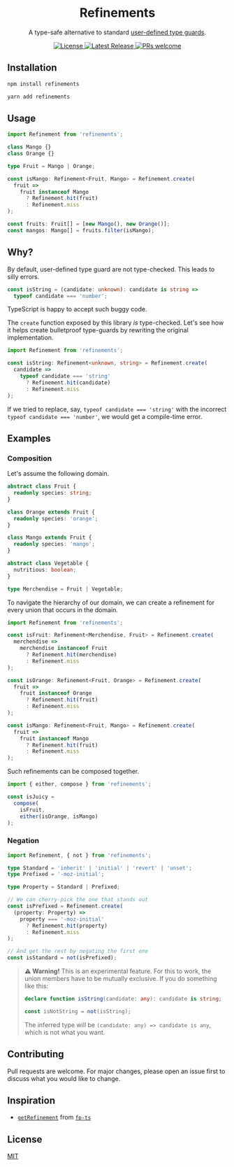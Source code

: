 <h1 align="center">Refinements</h1>

<p align="center">A type-safe alternative to standard <a href="https://www.typescriptlang.org/docs/handbook/advanced-types.html#user-defined-type-guards">user-defined type guards</a>. </p>

<p align="center">
  <a href="LICENSE">
    <img alt="License" src="https://img.shields.io/npm/l/refinements.svg?logo=License&style=flat-square">
  </a>
  <a href="https://www.npmjs.com/package/refinements">
    <img alt="Latest Release" src="https://img.shields.io/npm/v/refinements.svg?label=npm%40latest&style=flat-square">
  </a>
  <a href="CONTRIBUTING.md">
    <img alt="PRs welcome" src="https://img.shields.io/badge/PRs-welcome-green.svg?style=flat-square">
  </a>
</p>

## Installation

```bash
npm install refinements
```

```bash
yarn add refinements
```

## Usage

<!-- prettier-ignore-start -->

```typescript
import Refinement from 'refinements';

class Mango {}
class Orange {}

type Fruit = Mango | Orange;

const isMango: Refinement<Fruit, Mango> = Refinement.create(
  fruit =>
    fruit instanceof Mango
      ? Refinement.hit(fruit)
      : Refinement.miss
);

const fruits: Fruit[] = [new Mango(), new Orange()];
const mangos: Mango[] = fruits.filter(isMango);
```

<!-- prettier-ignore-end -->

## Why?

By default, user-defined type guard are not type-checked. This leads to silly errors.

```typescript
const isString = (candidate: unknown): candidate is string =>
  typeof candidate === 'number';
```

TypeScript is happy to accept such buggy code.

The `create` function exposed by this library _is_ type-checked. Let's see how it helps create bulletproof type-guards by rewriting the original implementation.

<!-- prettier-ignore-start -->

```typescript
import Refinement from 'refinements';

const isString: Refinement<unknown, string> = Refinement.create(
  candidate =>
    typeof candidate === 'string'
      ? Refinement.hit(candidate)
      : Refinement.miss
);
```
<!-- prettier-ignore-end -->

If we tried to replace, say, `typeof candidate === 'string'` with the incorrect `typeof candidate === 'number'`, we would get a compile-time error.

## Examples

### Composition

<!-- prettier-ignore-start -->

Let's assume the following domain.

```typescript
abstract class Fruit {
  readonly species: string;
}

class Orange extends Fruit {
  readonly species: 'orange';
}

class Mango extends Fruit {
  readonly species: 'mango';
}

abstract class Vegetable {
  nutritious: boolean;
}

type Merchendise = Fruit | Vegetable;
```

To navigate the hierarchy of our domain, we can create a refinement for every union that occurs in the domain.

```typescript
import Refinement from 'refinements';

const isFruit: Refinement<Merchendise, Fruit> = Refinement.create(
  merchendise =>
    merchendise instanceof Fruit
      ? Refinement.hit(merchendise)
      : Refinement.miss
);

const isOrange: Refinement<Fruit, Orange> = Refinement.create(
  fruit =>
    fruit instanceof Orange
      ? Refinement.hit(fruit)
      : Refinement.miss
);

const isMango: Refinement<Fruit, Mango> = Refinement.create(
  fruit =>
    fruit instanceof Mango
      ? Refinement.hit(fruit)
      : Refinement.miss
);
```

Such refinements can be composed together.

```typescript
import { either, compose } from 'refinements';

const isJuicy =
  compose(
    isFruit,
    either(isOrange, isMango)
);
```

<!-- prettier-ignore-end -->

### Negation

<!-- prettier-ignore-start -->

```typescript
import Refinement, { not } from 'refinements';

type Standard = 'inherit' | 'initial' | 'revert' | 'unset';
type Prefixed = '-moz-initial';

type Property = Standard | Prefixed;

// We can cherry-pick the one that stands out
const isPrefixed = Refinement.create(
  (property: Property) =>
    property === '-moz-initial'
      ? Refinement.hit(property)
      : Refinement.miss
);

// And get the rest by negating the first one
const isStandard = not(isPrefixed);
```

<!-- prettier-ignore-end -->

> **⚠️ Warning!** This is an experimental feature. For this to work, the union members have to be mutually exclusive. If you do something like this:
>
> ```typescript
> declare function isString(candidate: any): candidate is string;
>
> const isNotString = not(isString);
> ```
>
> The inferred type will be `(candidate: any) => candidate is any`, which is not what you want.

## Contributing

Pull requests are welcome. For major changes, please open an issue first to discuss what you would like to change.

## Inspiration

- [`getRefinement`](https://github.com/gcanti/fp-ts/blob/d87f622887dbe7239b6cbab50d287ee6289b82c9/src/Option.ts#L1120-L1139) from [`fp-ts`](https://github.com/gcanti/fp-ts/)

## License

[MIT](https://choosealicense.com/licenses/mit/)
